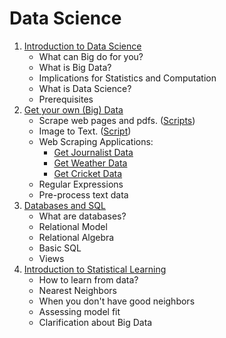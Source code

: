 Data Science
============

 1. [Introduction to Data Science](https://github.com/soodoku/data-science/blob/master/ds1_web.pdf)
     - What can Big do for you? 
     - What is Big Data? 
     - Implications for Statistics and Computation 
     - What is Data Science? 
     - Prerequisites
 2. [Get your own (Big) Data](https://github.com/soodoku/data-science/blob/master/ds2_web.pdf)
     - Scrape web pages and pdfs. ([Scripts](https://github.com/soodoku/python-workshop)) 
     - Image to Text. ([Script](https://github.com/soodoku/image-to-text))
     - Web Scraping Applications:
         - [Get Journalist Data](https://github.com/soodoku/get-journalist-data)
         - [Get Weather Data](https://github.com/soodoku/get-weather-data)
         - [Get Cricket Data](https://github.com/soodoku/get-cricket-data)
     - Regular Expressions
     - Pre-process text data
 3. [Databases and SQL](https://github.com/soodoku/data-science/blob/master/ds3_web.pdf)
     - What are databases? 
     - Relational Model
     - Relational Algebra
     - Basic SQL
     - Views
 4. [Introduction to Statistical Learning](https://github.com/soodoku/data-science/blob/master/ds4_web.pdf)
     - How to learn from data? 
     - Nearest Neighbors
     - When you don't have good neighbors
     - Assessing model fit
     - Clarification about Big Data
